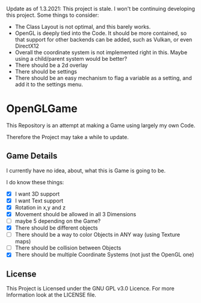 Update as of 1.3.2021: This project is stale. I won't be continuing developing this project. Some things to consider:

- The Class Layout is not optimal, and this barely works.
- OpenGL is deeply tied into the Code. It should be more contained, so that support for other backends can be added, such as Vulkan, or even DirectX12
- Overall the coordinate system is not implemented right in this. Maybe using a child/parent system would be better?
- There should be a 2d overlay
- There should be settings
- There should be an easy mechanism to flag a variable as a setting, and add it to the settings menu.

# OpenGLGame
This Repository is an attempt at making a Game using largely my own Code.

Therefore the Project may take a while to update. 

## Game Details
I currently have no idea, about, what this is Game is going to be.

I do know these things:
- [x] I want 3D support
- [x] I want Text support
- [x] Rotation in x,y and z
- [x] Movement should be allowed in all 3 Dimensions
- [ ] maybe 5 depending on the Game?
- [x] There should be different objects
- [ ] There should be a way to color Objects in ANY way (using Texture maps)
- [ ] There should be collision between Objects
- [x] There should be multiple Coordinate Systems (not just the OpenGL one)

## License
This Project is Licensed under the GNU GPL v3.0 Licence. For more Information look at the LICENSE file.
